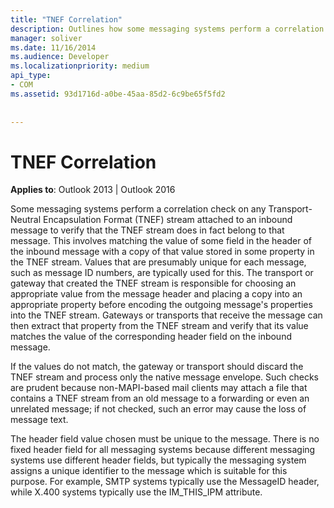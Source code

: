 ```yaml
---
title: "TNEF Correlation"
description: Outlines how some messaging systems perform a correlation check on any TNEF stream attached to an inbound message for verification.
manager: soliver
ms.date: 11/16/2014
ms.audience: Developer
ms.localizationpriority: medium
api_type:
- COM
ms.assetid: 93d1716d-a0be-45aa-85d2-6c9be65f5fd2
 
 
---
```


# TNEF Correlation

 
  
**Applies to**: Outlook 2013 | Outlook 2016 
  
Some messaging systems perform a correlation check on any Transport-Neutral Encapsulation Format (TNEF) stream attached to an inbound message to verify that the TNEF stream does in fact belong to that message. This involves matching the value of some field in the header of the inbound message with a copy of that value stored in some property in the TNEF stream. Values that are presumably unique for each message, such as message ID numbers, are typically used for this. The transport or gateway that created the TNEF stream is responsible for choosing an appropriate value from the message header and placing a copy into an appropriate property before encoding the outgoing message's properties into the TNEF stream. Gateways or transports that receive the message can then extract that property from the TNEF stream and verify that its value matches the value of the corresponding header field on the inbound message.
  
If the values do not match, the gateway or transport should discard the TNEF stream and process only the native message envelope. Such checks are prudent because non-MAPI-based mail clients may attach a file that contains a TNEF stream from an old message to a forwarding or even an unrelated message; if not checked, such an error may cause the loss of message text.
  
The header field value chosen must be unique to the message. There is no fixed header field for all messaging systems because different messaging systems use different header fields, but typically the messaging system assigns a unique identifier to the message which is suitable for this purpose. For example, SMTP systems typically use the MessageID header, while X.400 systems typically use the IM_THIS_IPM attribute.
  

